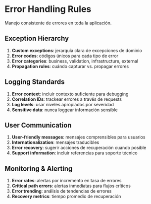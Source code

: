 # Error Handling Rules

Manejo consistente de errores en toda la aplicación.

## Exception Hierarchy
1. **Custom exceptions**: jerarquía clara de excepciones de dominio
2. **Error codes**: códigos únicos para cada tipo de error
3. **Error categories**: business, validation, infrastructure, external
4. **Propagation rules**: cuándo capturar vs. propagar errores

## Logging Standards
1. **Error context**: incluir contexto suficiente para debugging
2. **Correlation IDs**: trackear errores a través de requests
3. **Log levels**: usar niveles apropiados por severidad
4. **Sensitive data**: nunca loggear información sensible

## User Communication
1. **User-friendly messages**: mensajes comprensibles para usuarios
2. **Internationalization**: mensajes traducibles
3. **Error recovery**: sugerir acciones de recuperación cuando posible
4. **Support information**: incluir referencias para soporte técnico

## Monitoring & Alerting
1. **Error rates**: alertas por incremento en tasa de errores
2. **Critical path errors**: alertas inmediatas para flujos críticos
3. **Error trending**: análisis de tendencias de errores
4. **Recovery metrics**: tiempo promedio de recuperación